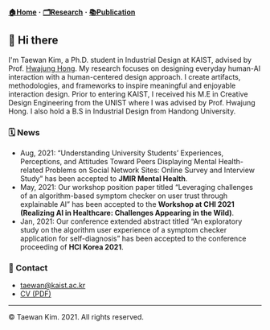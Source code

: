 **[🏠Home](./README.md)** **·** **[🗂Research](./Research.md)** **·** **[📚Publication](./Publication.md)**

## 👋 Hi there 

I'm Taewan Kim, a Ph.D. student in Industrial Design at KAIST, advised by Prof. [Hwajung Hong](https://hwajunghong.com). My research focuses on designing everyday human-AI interaction with a human-centered design approach. I create artifacts, methodologies, and frameworks to inspire meaningful and enjoyable interaction design. Prior to entering KAIST, I received his M.E in Creative Design Engineering from the UNIST where I was advised by Prof. Hwajung Hong. I also hold a B.S in Industrial Design from Handong University.

### 🗓️ News
- Aug, 2021: “Understanding University Students’ Experiences, Perceptions, and Attitudes Toward Peers Displaying Mental Health-related Problems on Social Network Sites: Online Survey and Interview Study” has been accepted to **JMIR Mental Health**.
- May, 2021: Our workshop position paper titled “Leveraging challenges of an algorithm-based symptom checker on user trust through explainable AI” has been accepted to the **Workshop at CHI 2021 (Realizing AI in Healthcare: Challenges Appearing in the Wild)**.
- Jan, 2021: Our conference extended abstract titled “An exploratory study on the algorithm user experience of a symptom checker application for self-diagnosis” has been accepted to the conference proceeding of **HCI Korea 2021**.

### 📨 Contact
* [taewan@kaist.ac.kr](taewan@kaist.ac.kr)
* [CV (PDF)](https://docs.google.com/document/d/1yXGqH-5m_nmuY8agUt8ZRjm9OMJkHZ6mCCRtHj4LB2Y/edit?usp=sharing)

---
© Taewan Kim. 2021. All rights reserved. 

